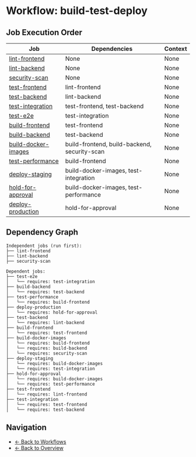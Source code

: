 # Workflow: build-test-deploy

## Job Execution Order

| Job | Dependencies | Context |
|-----|--------------|----------|
| [lint-frontend](../jobs/lint-frontend.md) | None | None |
| [lint-backend](../jobs/lint-backend.md) | None | None |
| [security-scan](../jobs/security-scan.md) | None | None |
| [test-frontend](../jobs/test-frontend.md) | lint-frontend | None |
| [test-backend](../jobs/test-backend.md) | lint-backend | None |
| [test-integration](../jobs/test-integration.md) | test-frontend, test-backend | None |
| [test-e2e](../jobs/test-e2e.md) | test-integration | None |
| [build-frontend](../jobs/build-frontend.md) | test-frontend | None |
| [build-backend](../jobs/build-backend.md) | test-backend | None |
| [build-docker-images](../jobs/build-docker-images.md) | build-frontend, build-backend, security-scan | None |
| [test-performance](../jobs/test-performance.md) | build-frontend | None |
| [deploy-staging](../jobs/deploy-staging.md) | build-docker-images, test-integration | None |
| [hold-for-approval](../jobs/hold-for-approval.md) | build-docker-images, test-performance | None |
| [deploy-production](../jobs/deploy-production.md) | hold-for-approval | None |

## Dependency Graph

```
Independent jobs (run first):
├── lint-frontend
├── lint-backend
├── security-scan

Dependent jobs:
├── test-e2e
│   └── requires: test-integration
├── build-backend
│   └── requires: test-backend
├── test-performance
│   └── requires: build-frontend
├── deploy-production
│   └── requires: hold-for-approval
├── test-backend
│   └── requires: lint-backend
├── build-frontend
│   └── requires: test-frontend
├── build-docker-images
│   └── requires: build-frontend
│   └── requires: build-backend
│   └── requires: security-scan
├── deploy-staging
│   └── requires: build-docker-images
│   └── requires: test-integration
├── hold-for-approval
│   └── requires: build-docker-images
│   └── requires: test-performance
├── test-frontend
│   └── requires: lint-frontend
├── test-integration
│   └── requires: test-frontend
│   └── requires: test-backend
```

## Navigation

- [← Back to Workflows](../summaries/workflows.md)
- [← Back to Overview](../README.md)
